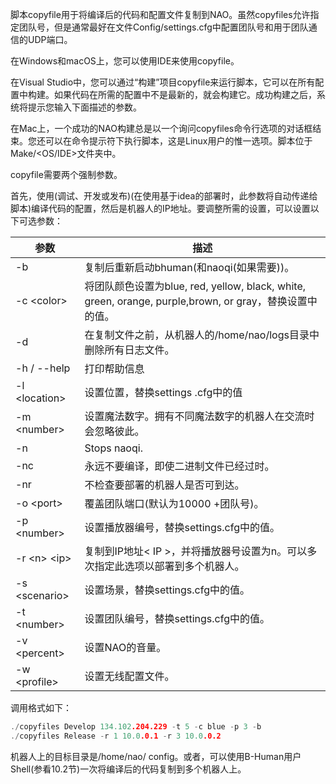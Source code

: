 脚本copyfile用于将编译后的代码和配置文件复制到NAO。虽然copyfiles允许指定团队号，但是通常最好在文件Config/settings.cfg中配置团队号和用于团队通信的UDP端口。

在Windows和macOS上，您可以使用IDE来使用copyfile。

在Visual Studio中，您可以通过“构建”项目copyfile来运行脚本，它可以在所有配置中构建。如果代码在所需的配置中不是最新的，就会构建它。成功构建之后，系统将提示您输入下面描述的参数。

在Mac上，一个成功的NAO构建总是以一个询问copyfiles命令行选项的对话框结束。您还可以在命令提示符下执行脚本，这是Linux用户的惟一选项。脚本位于Make/<OS/IDE>文件夹中。

copyfile需要两个强制参数。

首先，使用(调试、开发或发布)(在使用基于idea的部署时，此参数将自动传递给脚本)编译代码的配置，然后是机器人的IP地址。要调整所需的设置，可以设置以下可选参数：

| 参数           | 描述                                                         |
| -------------- | ------------------------------------------------------------ |
| -b             | 复制后重新启动bhuman(和naoqi(如果需要))。                    |
| -c \<color>    | 将团队颜色设置为blue, red, yellow, black, white, green, orange, purple,brown, or gray，替换设置中的值。 |
| -d             | 在复制文件之前，从机器人的/home/nao/logs目录中删除所有日志文件。 |
| -h / --help    | 打印帮助信息                                                 |
| -l \<location> | 设置位置，替换settings .cfg中的值                            |
| -m \<number>   | 设置魔法数字。拥有不同魔法数字的机器人在交流时会忽略彼此。   |
| -n             | Stops naoqi.                                                 |
| -nc            | 永远不要编译，即使二进制文件已经过时。                       |
| -nr            | 不检查要部署的机器人是否可到达。                             |
| -o \<port>     | 覆盖团队端口(默认为10000 +团队号)。                          |
| -p \<number>   | 设置播放器编号，替换settings.cfg中的值。                     |
| -r \<n> \<ip>  | 复制到IP地址< IP >，并将播放器号设置为n。可以多次指定此选项以部署到多个机器人。 |
| -s \<scenario> | 设置场景，替换settings.cfg中的值。                           |
| -t \<number>   | 设置团队编号，替换settings.cfg中的值。                       |
| -v \<percent>  | 设置NAO的音量。                                              |
| -w \<profile>  | 设置无线配置文件。                                           |

调用格式如下：

```c
./copyfiles Develop 134.102.204.229 -t 5 -c blue -p 3 -b 
./copyfiles Release -r 1 10.0.0.1 -r 3 10.0.0.2
```

机器人上的目标目录是/home/nao/ config。或者，可以使用B-Human用户Shell(参看10.2节)一次将编译后的代码复制到多个机器人上。
